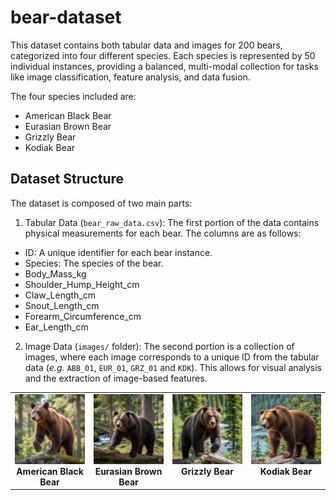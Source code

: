 # bear-dataset

This dataset contains both tabular data and images for 200 bears, categorized into four different species. Each species is represented by 50 individual instances, providing a balanced, multi-modal collection for tasks like image classification, feature analysis, and data fusion.

The four species included are:
- American Black Bear
- Eurasian Brown Bear
- Grizzly Bear
- Kodiak Bear

## Dataset Structure
The dataset is composed of two main parts:

1. Tabular Data (`bear_raw_data.csv`): The first portion of the data contains physical measurements for each bear. The columns are as follows:
- ID: A unique identifier for each bear instance.
- Species: The species of the bear.
- Body_Mass_kg
- Shoulder_Hump_Height_cm
- Claw_Length_cm
- Snout_Length_cm
- Forearm_Circumference_cm
- Ear_Length_cm
2. Image Data (`images/` folder): The second portion is a collection of images, where each image corresponds to a unique ID from the tabular data (*e.g.* `ABB_01`, `EUR_01`, `GRZ_01` and `KDK`). This allows for visual analysis and the extraction of image-based features.

<table>
  <tr>
    <td align="center" valign="top" width="25%">
      <img src="images/ABB_01.png" alt="American Black Bear" width="200">
      <b>
        American Black Bear
      </b>
    </td>
    <td align="center" valign="top" width="25%">
      <img src="images/EUR_01.png" alt="Eurasian Brown Bear" width="200">
      <b>
        Eurasian Brown Bear
      </b>
    </td>
    <td align="center" valign="top" width="25%">
      <img src="images/GRZ_01.png" alt="Grizzly Bear" width="200">
      <b>
        Grizzly Bear
      </b>
    </td>
    <td align="center" valign="top" width="25%">
      <img src="images/KDK_01.png" alt="Kodiak Bear" width="200">
      <b>
        Kodiak Bear
      </b>
    </td>
  </tr>
</table>
